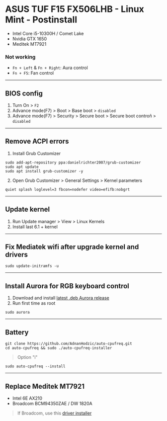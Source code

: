 # ASUS TUF F15 FX506LHB - Linux Mint - Postinstall

* Intel Core i5-10300H / Comet Lake
* Nvidia GTX 1650
* Meditek MT7921

### Not working
* `Fn + Left` & `Fn + Right`: Aura control
* `Fn + F5`: Fan control

---

## BIOS config
1. Turn On > `F2`
2. Advance mode(F7) > Boot > Base boot > `disabled`
3. Advance mode(F7) > Security > Secure boot > Secure boot controñ > `disabled`
   
---


## Remove ACPI errors
1. Install Grub Customizer
```
sudo add-apt-repository ppa:danielrichter2007/grub-customizer
sudo apt update
sudo apt install grub-customizer -y
```
2. Open Grub Customizer > General Settings > Kernel parameters
```
quiet splash loglevel=3 fbcon=nodefer video=efifb:nobgrt
```

---

## Update kernel
1. Run Update manager > View > Linux Kernels
2. Install last 6.1 + kernel

---

## Fix Mediatek wifi after upgrade kernel and drivers
```
sudo update-initramfs -u
```
   
---

## Install Aurora for RGB keyboard control
1. Download and install [latest .deb Aurora release](https://github.com/legacyO7/Aurora/releases/latest/)
2. Run first time as root
```
sudo aurora
```

---

## Battery
```
git clone https://github.com/AdnanHodzic/auto-cpufreq.git
cd auto-cpufreq && sudo ./auto-cpufreq-installer
```
> Option "i"
```
sudo auto-cpufreq --install
```

---

## Replace Meditek MT7921
* Intel 6E AX210
* Broadcom BCM94350ZAE / DW 1820A
> If Broadcom, use this [driver installer](https://github.com/lucasgabmoreno/bashinstallers/tree/main/bcm43x)
